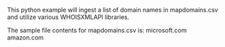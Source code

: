 This python example will ingest a list of domain names in mapdomains.csv and utilize various WHOISXMLAPI libraries.

The sample file contents for mapdomains.csv is:
microsoft.com
amazon.com
